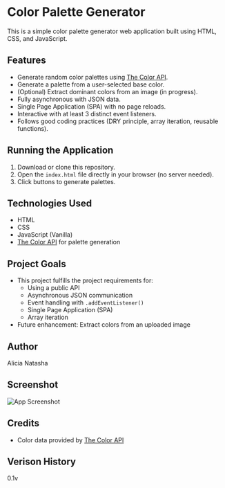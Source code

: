 # Color Palette Generator

This is a simple color palette generator web application built using HTML, CSS, and JavaScript.

## Features
- Generate random color palettes using [The Color API](https://www.thecolorapi.com/).
- Generate a palette from a user-selected base color.
- (Optional) Extract dominant colors from an image (in progress).
- Fully asynchronous with JSON data.
- Single Page Application (SPA) with no page reloads.
- Interactive with at least 3 distinct event listeners.
- Follows good coding practices (DRY principle, array iteration, reusable functions).

## Running the Application
1. Download or clone this repository.
2. Open the `index.html` file directly in your browser (no server needed).
3. Click buttons to generate palettes.

## Technologies Used
- HTML
- CSS
- JavaScript (Vanilla)
- [The Color API](https://www.thecolorapi.com/) for palette generation

## Project Goals
- This project fulfills the project requirements for:
    - Using a public API
    - Asynchronous JSON communication
    - Event handling with `.addEventListener()`
    - Single Page Application (SPA)
    - Array iteration
- Future enhancement: Extract colors from an uploaded image

## Author
Alicia Natasha

## Screenshot 
![App Screenshot](file:///home/alicia/Pictures/Screenshots/Screenshot%20from%202025-03-27%2020-54-21.png)

## Credits
- Color data provided by [The Color API](https://www.thecolorapi.com/)

## Verison History
0.1v

